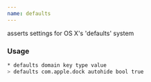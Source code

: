```yaml
---
name: defaults
---
```

asserts settings for OS X's 'defaults' system


### Usage

```bash
* defaults domain key type value
> defaults com.apple.dock autohide bool true
```
